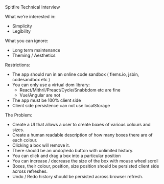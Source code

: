 Spitfire Technical Interview

What we're interested in:

- Simplicity
- Legibility

What you can ignore:

- Long term maintenance
- Theming / Aesthetics

Restrictions:

- The app should run in an online code sandbox ( flems.io, jsbin, codesandbox etc )
- You can only use a virtual dom library: 
	- React/Mithril/Preact/Cycle/Snabbdom etc are fine
	- Vue/Angular are not
- The app must be 100% client side
- Client side persistence can not use localStorage

The Problem:

- Create a UI that allows a user to create boxes of various colours and sizes.
- Create a human readable description of how many boxes there are of each colour.
- Clicking a box will remove it.
- There should be an undo/redo button with unlimited history.
- You can click and drag a box into a particular position
- You can increase / decrease the size of the box with mouse wheel scroll
- Boxes, their colour, position, size position should be persisted client side across refreshes. 
- Undo / Redo history should be persisted across browser refresh.
